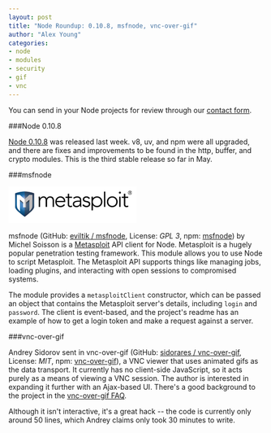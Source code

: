 ```yaml
---
layout: post
title: "Node Roundup: 0.10.8, msfnode, vnc-over-gif"
author: "Alex Young"
categories: 
- node
- modules
- security
- gif
- vnc
---
```


<div class="intro">
You can send in your Node projects for review through our <a href="/contact.html">contact form</a>.
</div>

###Node 0.10.8

[Node 0.10.8](http://blog.nodejs.org/2013/05/24/node-v0-10-8-stable/) was released last week.  v8, uv, and npm were all upgraded, and there are fixes and improvements to be found in the http, buffer, and crypto modules.  This is the third stable release so far in May.

###msfnode

![Metasploit](/images/posts/metasploit.png)

msfnode (GitHub: [eviltik / msfnode](https://github.com/eviltik/msfnode), License: _GPL 3_, npm: [msfnode](https://npmjs.org/package/msfnode)) by Michel Soisson is a [Metasploit](http://www.metasploit.com/) API client for Node.  Metasploit is a hugely popular penetration testing framework.  This module allows you to use Node to script Metasploit.  The Metasploit API supports things like managing jobs, loading plugins, and interacting with open sessions to compromised systems.

The module provides a `metasploitClient` constructor, which can be passed an object that contains the Metasploit server's details, including `login` and `password`.  The client is event-based, and the project's readme has an example of how to get a login token and make a request against a server.

###vnc-over-gif

Andrey Sidorov sent in vnc-over-gif (GitHub: [sidorares / vnc-over-gif](https://github.com/sidorares/vnc-over-gif), License: _MIT_, npm: [vnc-over-gif](https://npmjs.org/package/vnc-over-gif)), a VNC viewer that uses animated gifs as the data transport.  It currently has no client-side JavaScript, so it acts purely as a means of viewing a VNC session.  The author is interested in expanding it further with an Ajax-based UI.  There's a good background to the project in the [vnc-over-gif FAQ](https://github.com/sidorares/vnc-over-gif/wiki/FAQ).

Although it isn't interactive, it's a great hack -- the code is currently only around 50 lines, which Andrey claims only took 30 minutes to write.
